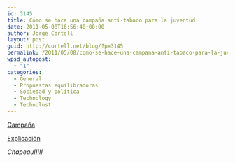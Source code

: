 ```yaml
---
id: 3145
title: Cómo se hace una campaña anti-tabaco para la juventud
date: 2011-05-08T16:56:40+00:00
author: Jorge Cortell
layout: post
guid: http://cortell.net/blog/?p=3145
permalink: /2011/05/08/como-se-hace-una-campana-anti-tabaco-para-la-juventud/
wpsd_autopost:
  - "1"
categories:
  - General
  - Propuestas equilibradoras
  - Sociedad y polí­tica
  - Technology
  - Technolust
---
```

[Campaña](http://www.attraction-lemanga.fr/site/index.php)
  
[Explicación](http://www.ddbparis-campaignsonline.com/Attraction/)
  
_Chapeau!!!!!_